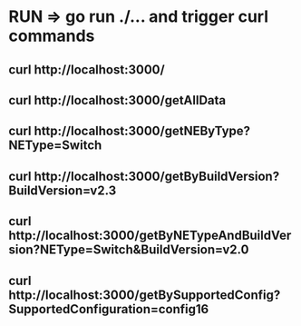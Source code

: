 # RUN => go run ./... and trigger curl commands

## curl http://localhost:3000/
## curl http://localhost:3000/getAllData
## curl http://localhost:3000/getNEByType?NEType=Switch
## curl http://localhost:3000/getByBuildVersion?BuildVersion=v2.3
## curl http://localhost:3000/getByNETypeAndBuildVersion?NEType=Switch&BuildVersion=v2.0
## curl http://localhost:3000/getBySupportedConfig?SupportedConfiguration=config16